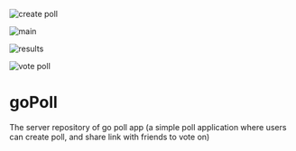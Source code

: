 ![create poll](https://user-images.githubusercontent.com/55434969/183243117-18e7112a-4e16-45a9-bf26-de8718c46778.png)

![main](https://user-images.githubusercontent.com/55434969/183243118-c5eef53f-d004-471d-8529-03b1f4638b3f.png)

![results](https://user-images.githubusercontent.com/55434969/183243120-554a449c-9a87-475c-8095-bfaf753bee08.png)

![vote poll](https://user-images.githubusercontent.com/55434969/183243121-6df52bd5-b059-4cd6-aa46-552a7b6d9039.png)


# goPoll
The server repository of go poll app (a simple poll application where users can create poll, and share link with friends to vote on)
